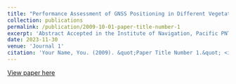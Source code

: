 ```yaml
---
title: "Performance Assessment of GNSS Positioning in Different Vegetated Environments"
collection: publications
permalink: /publication/2009-10-01-paper-title-number-1
excerpt: 'Abstract Accepted in the Institute of Navigation, Pacific PNT'
date: 2023-11-30
venue: 'Journal 1'
citation: 'Your Name, You. (2009). &quot;Paper Title Number 1.&quot; <i>Journal 1</i>. 1(1).'
---
```



[View paper here](https://www.ion.org/pnt/abstracts.cfm?paperID=13100)
